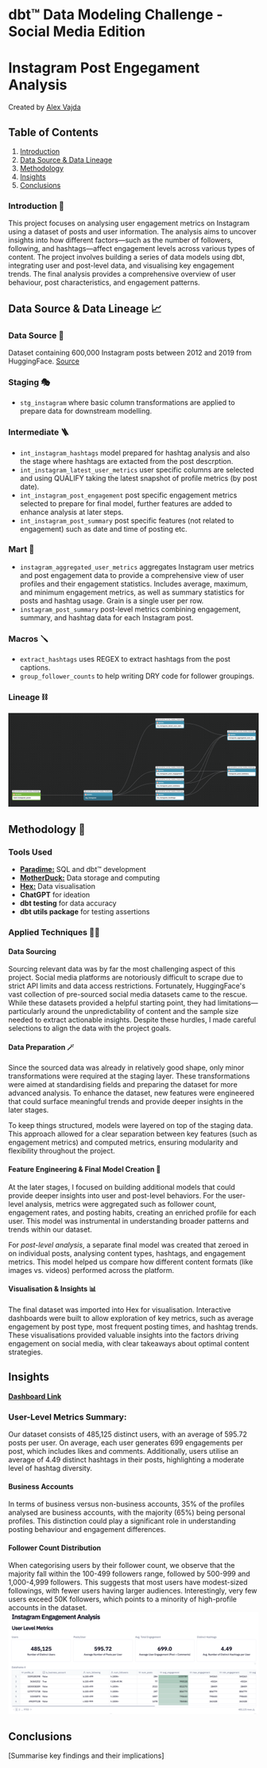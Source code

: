 # dbt™ Data Modeling Challenge - Social Media Edition
# Instagram Post Engegament Analysis
Created by [Alex Vajda](https://www.linkedin.com/in/alexandra-vajda)

## Table of Contents
1. [Introduction](#introduction)
2. [Data Source & Data Lineage](#data-source--data-lineage)
3. [Methodology](#methodology)
4. [Insights](#insights)
5. [Conclusions](#conclusions)

### Introduction 👋
This project focuses on analysing user engagement metrics on Instagram using a dataset of posts and user information. The analysis aims to uncover insights into how different factors—such as the number of followers, following, and hashtags—affect engagement levels across various types of content.
The project involves building a series of data models using dbt, integrating user and post-level data, and visualising key engagement trends. The final analysis provides a comprehensive overview of user behaviour, post characteristics, and engagement patterns.

## Data Source & Data Lineage 📈

### Data Source 🍯
Dataset containing 600,000 Instagram posts between 2012 and 2019 from HuggingFace. [Source](https://huggingface.co/datasets/vargr/main_instagram)

### Staging 🎭
- `stg_instagram` where basic column transformations are applied to prepare data for downstream modelling.

### Intermediate 🪜
- `int_instagram_hashtags` model prepared for hashtag analysis and also the stage where hashtags are extacted from the post descrption.
- `int_instagram_latest_user_metrics` user specific columns are selected and using QUALIFY taking the latest snapshot of profile metrics (by post date).
- `int_instagram_post_engagement` post specific engagement metrics selected to prepare for final model, further features are added to enhance analysis at later steps.
- `int_instagram_post_summary` post specific features (not related to engagement) such as date and time of posting etc.

### Mart 🛒
- `instagram_aggregated_user_metrics` aggregates Instagram user metrics and post engagement data to provide a comprehensive view of user profiles and their engagement statistics. Includes average, maximum, and minimum engagement metrics, as well as summary statistics for posts and hashtag usage. Grain is a single user per row.
- `instagram_post_summary` post-level metrics combining engagement, summary, and hashtag data for each Instagram post.

### Macros 🪛
- `extract_hashtags` uses REGEX to extract hashtags from the post captions.
- `group_follower_counts` to help writing DRY code for follower groupings.

### Lineage ⛓️
![Lineage](lineage.png)

## Methodology 📐
### Tools Used
- [**Paradime:**](https://www.paradime.io/) SQL and dbt™ development
- [**MotherDuck:**](https://motherduck.com/) Data storage and computing
- [**Hex:**](https://hex.tech/) Data visualisation
- **ChatGPT** for ideation
- **dbt testing** for data accuracy
- **dbt utils package** for testing assertions

### Applied Techniques 👩‍🍳
#### Data Sourcing
Sourcing relevant data was by far the most challenging aspect of this project. Social media platforms are notoriously difficult to scrape due to strict API limits and data access restrictions. Fortunately, HuggingFace's vast collection of pre-sourced social media datasets came to the rescue. While these datasets provided a helpful starting point, they had limitations—particularly around the unpredictability of content and the sample size needed to extract actionable insights. Despite these hurdles, I made careful selections to align the data with the project goals.

#### Data Preparation 🪄
Since the sourced data was already in relatively good shape, only minor transformations were required at the staging layer. These transformations were aimed at standardising fields and preparing the dataset for more advanced analysis. To enhance the dataset, new features were engineered that could surface meaningful trends and provide deeper insights in the later stages.

To keep things structured, models were layered on top of the staging data. This approach allowed for a clear separation between key features (such as engagement metrics) and computed metrics, ensuring modularity and flexibility throughout the project.

#### Feature Engineering & Final Model Creation 🎉
At the later stages, I focused on building additional models that could provide deeper insights into user and post-level behaviors. For the user-level analysis, metrics were aggregated such as follower count, engagement rates, and posting habits, creating an enriched profile for each user. This model was instrumental in understanding broader patterns and trends within our dataset.

For *post-level analysis*, a separate final model was created that zeroed in on individual posts, analysing content types, hashtags, and engagement metrics. This model helped us compare how different content formats (like images vs. videos) performed across the platform.

#### Visualisation & Insights 📊
The final dataset was imported into Hex for visualisation. Interactive dashboards were built to allow exploration of key metrics, such as average engagement by post type, most frequent posting times, and hashtag trends. These visualisations provided valuable insights into the factors driving engagement on social media, with clear takeaways about optimal content strategies.

## Insights
[**Dashboard Link**](https://app.hex.tech/52941720-d1c9-44bf-a2ec-e05eec443937/hex/fe651505-5b5f-40de-a909-2d06c74fd07c/draft/logic?view=app&dialog=preview)

### User-Level Metrics Summary:
Our dataset consists of 485,125 distinct users, with an average of 595.72 posts per user. On average, each user generates 699 engagements per post, which includes likes and comments. Additionally, users utilise an average of 4.49 distinct hashtags in their posts, highlighting a moderate level of hashtag diversity.

#### Business Accounts
In terms of business versus non-business accounts, 35% of the profiles analysed are business accounts, with the majority (65%) being personal profiles. This distinction could play a significant role in understanding posting behaviour and engagement differences.

#### Follower Count Distribution
When categorising users by their follower count, we observe that the majority fall within the 100-499 followers range, followed by 500-999 and 1,000-4,999 followers. This suggests that most users have modest-sized followings, with fewer users having larger audiences. Interestingly, very few users exceed 50K followers, which points to a minority of high-profile accounts in the dataset.
![Dashboard1](dashboard1.png)

## Conclusions
[Summarise key findings and their implications]
